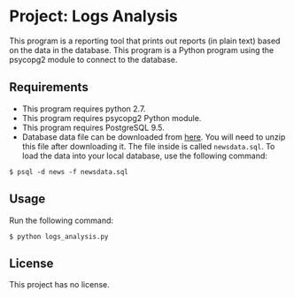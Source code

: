 # Project: Logs Analysis

This program is a reporting tool that prints out reports (in plain text) based on the data in the database.  This program is a Python program using the psycopg2 module to connect to the database.

## Requirements

- This program requires python 2.7.
- This program requires psycopg2 Python module.
- This program requires PostgreSQL 9.5.
- Database data file can be downloaded from [here](https://d17h27t6h515a5.cloudfront.net/topher/2016/August/57b5f748_newsdata/newsdata.zip). You will need to unzip this file after downloading it. The file inside is called `newsdata.sql`. To load the data into your local database, use the following command:
```
$ psql -d news -f newsdata.sql
```

## Usage

Run the following command:

```
$ python logs_analysis.py
```

## License

This project has no license.
